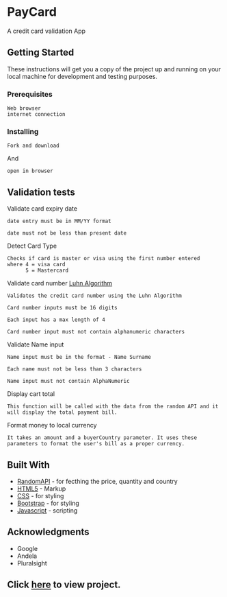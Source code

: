 # PayCard

A credit card validation App

## Getting Started

These instructions will get you a copy of the project up and running on your local machine for development and testing purposes.

### Prerequisites

```
Web browser
internet connection
```

### Installing


```
Fork and download
```

And

```
open in browser
```


## Validation tests
Validate card expiry date

```
date entry must be in MM/YY format

date must not be less than present date
```

Detect Card Type

```
Checks if card is master or visa using the first number entered
where 4 = visa card
      5 = Mastercard

```

Validate card number [Luhn Algorithm](https://en.wikipedia.org/wiki/Luhn_algorithm/)

```
Validates the credit card number using the Luhn Algorithm

Card number inputs must be 16 digits

Each input has a max length of 4

Card number input must not contain alphanumeric characters

```

Validate Name input

```
Name input must be in the format - Name Surname

Each name must not be less than 3 characters

Name input must not contain AlphaNumeric
```

Display cart total

```
This function will be called with the data from the random API and it will display the total payment bill.
```

Format money to local currency
```
It takes an amount and a buyerCountry parameter. It uses these parameters to format the user's bill as a proper currency.

```

## Built With

* [RandomAPI](https://randomapi.com/api/006b08a801d82d0c9824dcfdfdfa3b3c) - for fecthing the price, quantity and country
* [HTML5](https://maven.apache.org/) - Markup
* [CSS](https://developer.mozilla.org/en-US/docs/Web/CSS) - for styling
* [Bootstrap](https://getbootstrap.com/) - for styling
* [Javascript](http://es6-features.org/)  - scripting



## Acknowledgments

* Google
* Andela
* Pluralsight

## Click [here](https://pay-card-validation.herokuapp.com/) to view project.

